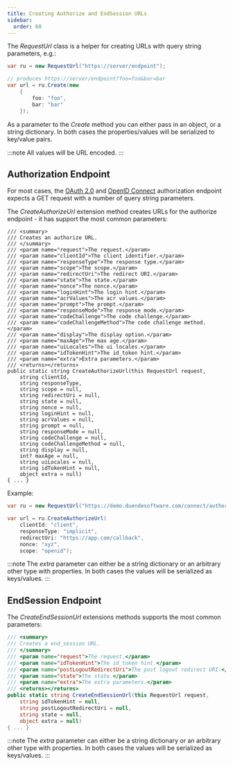 ```yaml
---
title: Creating Authorize and EndSession URLs
sidebar:
  order: 60
---
```



The *RequestUrl* class is a helper for creating URLs with query string parameters, e.g.:

```csharp
var ru = new RequestUrl("https://server/endpoint");

// produces https://server/endpoint?foo=foo&bar=bar
var url = ru.Create(new 
    {
        foo: "foo",
        bar: "bar"
    });
```

As a parameter to the *Create* method you can either pass in an object,
or a string dictionary. In both cases the properties/values will be
serialized to key/value pairs.

:::note
All values will be URL encoded.
:::

## Authorization Endpoint

For most cases, the [OAuth
2.0](https://tools.ietf.org/html/rfc6749#section-3.1) and [OpenID
Connect](https://openid.net/specs/openid-connect-core-1_0.html#authorizationendpoint)
authorization endpoint expects a GET request with a number of query
string parameters.

The *CreateAuthorizeUrl* extension method creates URLs for the authorize
endpoint - it has support the most common parameters:

```
/// <summary>
/// Creates an authorize URL.
/// </summary>
/// <param name="request">The request.</param>
/// <param name="clientId">The client identifier.</param>
/// <param name="responseType">The response type.</param>
/// <param name="scope">The scope.</param>
/// <param name="redirectUri">The redirect URI.</param>
/// <param name="state">The state.</param>
/// <param name="nonce">The nonce.</param>
/// <param name="loginHint">The login hint.</param>
/// <param name="acrValues">The acr values.</param>
/// <param name="prompt">The prompt.</param>
/// <param name="responseMode">The response mode.</param>
/// <param name="codeChallenge">The code challenge.</param>
/// <param name="codeChallengeMethod">The code challenge method.</param>
/// <param name="display">The display option.</param>
/// <param name="maxAge">The max age.</param>
/// <param name="uiLocales">The ui locales.</param>
/// <param name="idTokenHint">The id_token hint.</param>
/// <param name="extra">Extra parameters.</param>
/// <returns></returns>
public static string CreateAuthorizeUrl(this RequestUrl request,
    string clientId,
    string responseType,
    string scope = null,
    string redirectUri = null,
    string state = null,
    string nonce = null,
    string loginHint = null,
    string acrValues = null,
    string prompt = null,
    string responseMode = null,
    string codeChallenge = null,
    string codeChallengeMethod = null,
    string display = null,
    int? maxAge = null,
    string uiLocales = null,
    string idTokenHint = null,
    object extra = null)
{ ... }
```

Example:

```csharp
var ru = new RequestUrl("https://demo.duendesoftware.com/connect/authorize");

var url = ru.CreateAuthorizeUrl(
    clientId: "client",
    responseType: "implicit",
    redirectUri: "https://app.com/callback",
    nonce: "xyz",
    scope: "openid");
```
:::note
The *extra* parameter can either be a string dictionary or an arbitrary
other type with properties. In both cases the values will be serialized
as keys/values.
:::

## EndSession Endpoint

The *CreateEndSessionUrl* extensions methods supports the most common
parameters:

```csharp
/// <summary>
/// Creates a end_session URL.
/// </summary>
/// <param name="request">The request.</param>
/// <param name="idTokenHint">The id_token hint.</param>
/// <param name="postLogoutRedirectUri">The post logout redirect URI.</param>
/// <param name="state">The state.</param>
/// <param name="extra">The extra parameters.</param>
/// <returns></returns>
public static string CreateEndSessionUrl(this RequestUrl request,
    string idTokenHint = null,
    string postLogoutRedirectUri = null,
    string state = null,
    object extra = null)
{ ... }
```


:::note
The *extra* parameter can either be a string dictionary or an arbitrary
other type with properties. In both cases the values will be serialized
as keys/values.
:::
